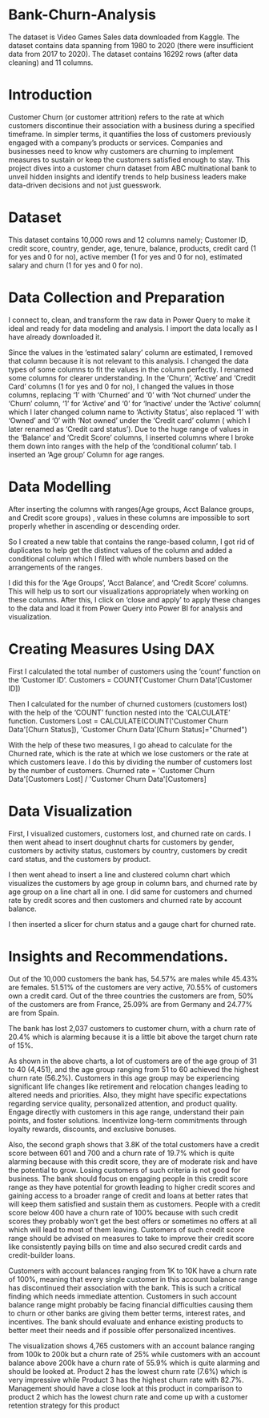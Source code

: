 # Bank-Churn-Analysis
The dataset is Video Games Sales data downloaded from Kaggle. The dataset contains data spanning from 1980 to 2020 (there were insufficient data from 2017 to 2020). The dataset contains 16292 rows (after data cleaning) and 11 columns.

# Introduction
Customer Churn (or customer attrition) refers to the rate at which customers discontinue their association with a business during a specified timeframe. In simpler terms, it quantifies the loss of customers previously engaged with a company’s products or services.
Companies and businesses need to know why customers are churning to implement measures to sustain or keep the customers satisfied enough to stay.
This project dives into a customer churn dataset from ABC multinational bank to unveil hidden insights and identify trends to help business leaders make data-driven decisions and not just guesswork.

# Dataset
This dataset contains 10,000 rows and 12 columns namely;
Customer ID, credit score, country, gender, age, tenure, balance, products, credit card (1 for yes and 0 for no), active member (1 for yes and 0 for no), estimated salary and churn (1 for yes and 0 for no).

# Data Collection and Preparation
I connect to, clean, and transform the raw data in Power Query to make it ideal and ready for data modeling and analysis. I import the data locally as I have already downloaded it.
 
Since the values in the ‘estimated salary’ column are estimated, I removed that column because it is not relevant to this analysis. I changed the data types of some columns to fit the values in the column perfectly. I renamed some columns for clearer understanding. In the ‘Churn’, ‘Active’ and ‘Credit Card’ columns (1 for yes and 0 for no), I changed the values in those columns, replacing ‘1’ with ‘Churned’ and ‘0’ with ‘Not churned’  under the ‘Churn’ column, ‘1’ for ‘Active’ and ‘0’ for ‘Inactive’ under the ‘Active’ column( which I later changed column name to ‘Activity Status’, also replaced ‘1’ with ‘Owned’ and ‘0’ with ‘Not owned’ under the ‘Credit card’ column ( which I later renamed as ‘Credit card status’). Due to the huge range of values in the ‘Balance’ and ‘Credit Score’ columns, I inserted columns where I broke them down into ranges with the help of the ‘conditional column’ tab. I inserted an ‘Age group’ Column for age ranges. 

# Data Modelling
After inserting the columns with ranges(Age groups, Acct Balance groups, and Credit score groups) , values in these columns are impossible to sort properly whether in ascending or descending order.
 
So I created a new table that contains the range-based column, I got rid of duplicates to help get the distinct values of the column and added a conditional column which I  filled with whole numbers based on the arrangements of the ranges. 
 
I did this for the ‘Age Groups’, ‘Acct Balance’, and ‘Credit Score’ columns. This will help us to sort our visualizations appropriately when working on these columns.
After this, I click on ‘close and apply’ to apply these changes to the data and load it from Power Query into Power BI for analysis and visualization.


# Creating Measures Using DAX
First I calculated the total number of customers using the ‘count’ function on the ‘Customer ID’.
Customers = COUNT('Customer Churn Data'[Customer ID])


Then I calculated for the number of churned customers (customers lost) with the help of the ‘COUNT’ function nested into the ‘CALCULATE’ function.
Customers Lost = CALCULATE(COUNT('Customer Churn Data'[Churn Status]), 'Customer Churn Data'[Churn Status]="Churned")

With the help of these two measures, I go ahead to calculate for the Churned rate, which is the rate at which we lose customers or the rate at which customers leave. I do this by dividing the number of customers lost by the number of customers.
Churned rate = 'Customer Churn Data'[Customers Lost] / 'Customer Churn Data'[Customers]


# Data Visualization
First, I visualized customers, customers lost, and churned rate on cards. I then went ahead to insert doughnut charts for customers by gender, customers by activity status, customers by country, customers by credit card status, and the customers by product.

I then went ahead to insert a line and clustered column chart which visualizes the customers by age group in column bars, and churned rate by age group on a line chart all in one. I did same for customers and churned rate by credit scores and then customers and churned rate by account balance.

I then inserted a slicer for churn status and a gauge chart for churned rate.



# Insights and Recommendations.
 
Out of the 10,000 customers the bank has, 54.57% are males while 45.43% are females. 51.51% of the customers are very active, 70.55% of customers own a credit card. Out of the three countries the customers are from, 50% of the customers are from France, 25.09% are from Germany and 24.77% are from Spain.
 

The bank has lost 2,037 customers to customer churn, with a churn rate of 20.4% which is alarming because it is a little bit above the target churn rate of 15%.



 
As shown in the above charts, a lot of customers are of the age group of 31 to 40 (4,451), and the age group ranging from 51 to 60 achieved the highest churn rate (56.2%). Customers in this age group may be experiencing significant life changes like retirement and relocation changes leading to altered needs and priorities. Also, they might have specific expectations regarding service quality, personalized attention, and product quality. Engage directly with customers in this age range, understand their pain points, and foster solutions. Incentivize long-term commitments through loyalty rewards, discounts, and exclusive bonuses.

Also, the second graph shows that 3.8K of the total customers have a credit score between 601 and 700 and a churn rate of 19.7% which is quite alarming because with this credit score, they are of moderate risk and have the potential to grow. Losing customers of such criteria is not good for business. The bank should focus on engaging people in this credit score range as they have potential for growth leading to higher credit scores and gaining access to a broader range of credit and loans at better rates that will keep them satisfied and sustain them as customers. People with a credit score below 400 have a churn rate of 100% because with such credit scores they probably won’t get the best offers or sometimes no offers at all which will lead to most of them leaving. Customers of such credit score range should be advised on measures to take to improve their credit score like consistently paying bills on time and also secured credit cards and credit-builder loans.

Customers with account balances ranging from 1K to 10K have a churn rate of 100%, meaning that every single customer in this account balance range has discontinued their association with the bank. This is such a critical finding which needs immediate attention. Customers in such account balance range might probably be facing financial difficulties causing them to churn or other banks are giving them better terms, interest rates, and incentives. The bank should evaluate and enhance existing products to better meet their needs and if possible offer personalized incentives.

The visualization shows 4,765 customers with an account balance ranging from 100k to 200k but a churn rate of 25% while customers with an account balance above 200k have a churn rate of 55.9% which is quite alarming and should be looked at.
Product 2 has the lowest churn rate (7.6%) which is very impressive while Product 3 has the highest churn rate with 82.7%. Management should have a close look at this product in comparison to product 2 which has the lowest churn rate and come up with a customer retention strategy for this product
